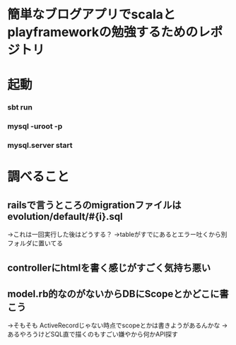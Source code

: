 # 簡単なブログアプリでscalaとplayframeworkの勉強するためのレポジトリ


# 起動
### sbt run
### mysql -uroot -p
### mysql.server start


# 調べること
## railsで言うところのmigrationファイルはevolution/default/#{i}.sql
→これは一回実行した後はどうする？
→tableがすでにあるとエラー吐くから別フォルダに置いてる

## controllerにhtmlを書く感じがすごく気持ち悪い
## model.rb的なのがないからDBにScopeとかどこに書こう
→そもそも ActiveRecordじゃない時点でscopeとかは書きようがあるんかな
→あるやろうけどSQL直で描くのもすごい嫌やから何かAPI探す

